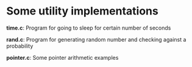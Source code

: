 # Some utility implementations

<p><b>time.c</b>: Program for going to sleep for certain number of seconds</p>
<p><b>rand.c</b>: Program for generating random number and checking against a probability</p>
<p><b>pointer.c</b>: Some pointer arithmetic examples</p>
